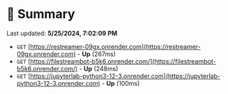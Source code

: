 # 📖 Summary
Last updated: **5/25/2024, 7:02:09 PM**

- `GET` [https://restreamer-09gx.onrender.com](https://restreamer-09gx.onrender.com) - **Up** (267ms)
- `GET` [https://filestreambot-b5k6.onrender.com/](https://filestreambot-b5k6.onrender.com/) - **Up** (248ms)
- `GET` [https://jupyterlab-python3-12-3.onrender.com](https://jupyterlab-python3-12-3.onrender.com) - **Up** (100ms)
